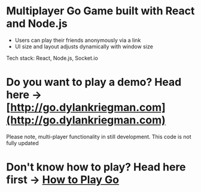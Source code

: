 # Multiplayer Go Game built with React and Node.js 
* Users can play their friends anonymously via a link
* UI size and layout adjusts dynamically with window size

Tech stack: React, Node.js, Socket.io

# Do you want to play a demo? Head here -> [http://go.dylankriegman.com](http://go.dylankriegman.com)
Please note, multi-player functionality in still development. This code is not fully updated

# Don't know how to play? Head here first -> [How to Play Go](https://www.kiseido.com/ff.htm)

